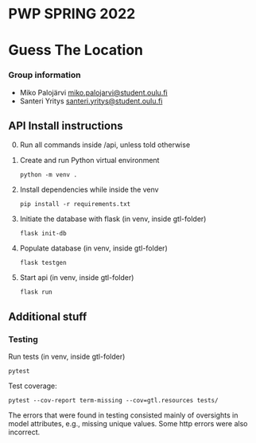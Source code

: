 # PWP SPRING 2022

# Guess The Location

### Group information

- Miko Palojärvi miko.palojarvi@student.oulu.fi
- Santeri Yritys santeri.yritys@student.oulu.fi

## API Install instructions

0. Run all commands inside /api, unless told otherwise

1. Create and run Python virtual environment

   `python -m venv .`

2. Install dependencies while inside the venv

   `pip install -r requirements.txt`

3. Initiate the database with flask (in venv, inside gtl-folder)

   `flask init-db`

4. Populate database (in venv, inside gtl-folder)

   `flask testgen`

5. Start api (in venv, inside gtl-folder)

   `flask run`

## Additional stuff

### Testing

Run tests (in venv, inside gtl-folder)

`pytest`

Test coverage:

`pytest --cov-report term-missing --cov=gtl.resources tests/`

The errors that were found in testing consisted mainly of oversights in model attributes, e.g., missing unique values. Some http errors were also incorrect.
